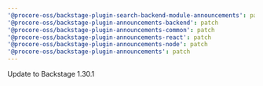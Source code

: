 ```yaml
---
'@procore-oss/backstage-plugin-search-backend-module-announcements': patch
'@procore-oss/backstage-plugin-announcements-backend': patch
'@procore-oss/backstage-plugin-announcements-common': patch
'@procore-oss/backstage-plugin-announcements-react': patch
'@procore-oss/backstage-plugin-announcements-node': patch
'@procore-oss/backstage-plugin-announcements': patch
---
```


Update to Backstage 1.30.1
